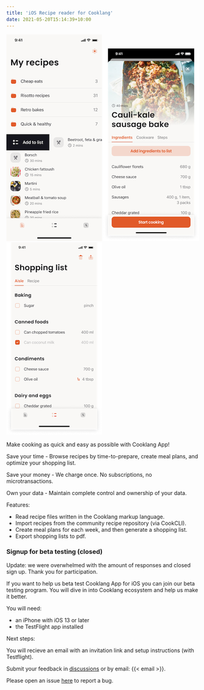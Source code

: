 ```yaml
---
title: 'iOS Recipe reader for Cooklang'
date: 2021-05-20T15:14:39+10:00
---
```


![Recipes](/app/recipes.png)
![Recipe](/app/recipe-ingredients.png)
![Shopping list](/app/shopping-list.png)

Make cooking as quick and easy as possible with Cooklang App!

Save your time - Browse recipes by time-to-prepare, create meal plans, and optimize your shopping list.

Save your money - We charge once. No subscriptions, no microtransactions.

Own your data - Maintain complete control and ownership of your data.

Features:
- Read recipe files written in the Cooklang markup language.
- Import recipes from the community recipe repository (via CookCLI).
- Create meal plans for each week, and then generate a shopping list.
- Export shopping lists to pdf.

### Signup for beta testing (closed)

Update: we were overwhelmed with the amount of responses and closed sign up. Thank you for participation.

If you want to help us beta test Cooklang App for iOS you can join our beta testing program. You will dive in into Cooklang ecosystem and help us make it better.

You will need:

* an iPhone with iOS 13 or later
* the TestFlight app installed

Next steps:

You will recieve an email with an invitation link and setup instructions (with Testflight).

Submit your feedback in [discussions](https://github.com/cooklang/cooklang-ios-app/discussions) or by email: {{< email >}}.

Please open an issue [here](https://github.com/cooklang/cooklang-ios-app/issues) to report a bug.
